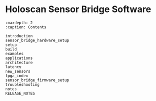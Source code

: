 # Holoscan Sensor Bridge Software

```{toctree}
:maxdepth: 2
:caption: Contents

introduction
sensor_bridge_hardware_setup
setup
build
examples
applications
architecture
latency
new_sensors
fpga_index
sensor_bridge_firmware_setup
troubleshooting
notes
RELEASE_NOTES
```
